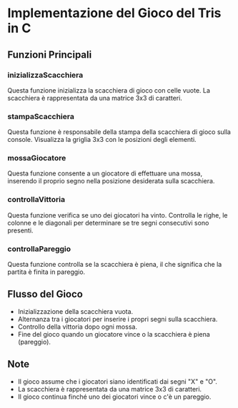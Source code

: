 # Implementazione del Gioco del Tris in C

## Funzioni Principali

### inizializzaScacchiera

Questa funzione inizializza la scacchiera di gioco con celle vuote. La scacchiera è rappresentata da una matrice 3x3 di caratteri.

### stampaScacchiera

Questa funzione è responsabile della stampa della scacchiera di gioco sulla console. Visualizza la griglia 3x3 con le posizioni degli elementi.

### mossaGiocatore

Questa funzione consente a un giocatore di effettuare una mossa, inserendo il proprio segno nella posizione desiderata sulla scacchiera.

### controllaVittoria

Questa funzione verifica se uno dei giocatori ha vinto. Controlla le righe, le colonne e le diagonali per determinare se tre segni consecutivi sono presenti.

### controllaPareggio

Questa funzione controlla se la scacchiera è piena, il che significa che la partita è finita in pareggio.

## Flusso del Gioco

- Inizializzazione della scacchiera vuota.
- Alternanza tra i giocatori per inserire i propri segni sulla scacchiera.
- Controllo della vittoria dopo ogni mossa.
- Fine del gioco quando un giocatore vince o la scacchiera è piena (pareggio).

## Note

- Il gioco assume che i giocatori siano identificati dai segni "X" e "O".
- La scacchiera è rappresentata da una matrice 3x3 di caratteri.
- Il gioco continua finché uno dei giocatori vince o c'è un pareggio.
